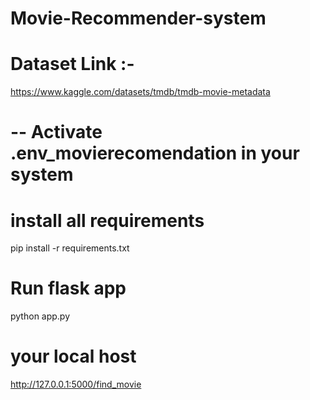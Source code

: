 # Movie-Recommender-system

# Dataset Link :-

https://www.kaggle.com/datasets/tmdb/tmdb-movie-metadata

# -- Activate .env_movierecomendation in your system

# install all requirements

pip install -r requirements.txt

# Run flask app

python app.py

# your local host

http://127.0.0.1:5000/find_movie
